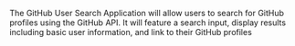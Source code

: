 The GitHub User Search Application will allow users to search for GitHub profiles using the GitHub API. It will feature a search input, display results including basic user information, and link to their GitHub profiles
